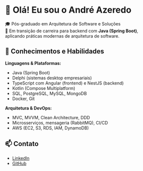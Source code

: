 # 👋 Olá! Eu sou o André Azeredo

🎓 Pós-graduado em Arquitetura de Software e Soluções  
🚀 Em transição de carreira para backend com **Java (Spring Boot)**, aplicando práticas modernas de arquitetura de software.

## 🧠 Conhecimentos e Habilidades

**Linguagens & Plataformas:**

- Java (Spring Boot)
- Delphi (sistemas desktop empresariais)
- TypeScript com Angular (frontend) e NestJS (backend)
- Kotlin (Compose Multiplatform)
- SQL, PostgreSQL, MySQL, MongoDB
- Docker, Git

**Arquitetura & DevOps:**

- MVC, MVVM, Clean Architecture, DDD
- Microsserviços, mensageria (RabbitMQ), CI/CD
- AWS (EC2, S3, RDS, IAM, DynamoDB)

## 📫 Contato

- [LinkedIn](https://www.linkedin.com/in/andreazeredo)
- [GitHub](https://github.com/DevAzeredo)

